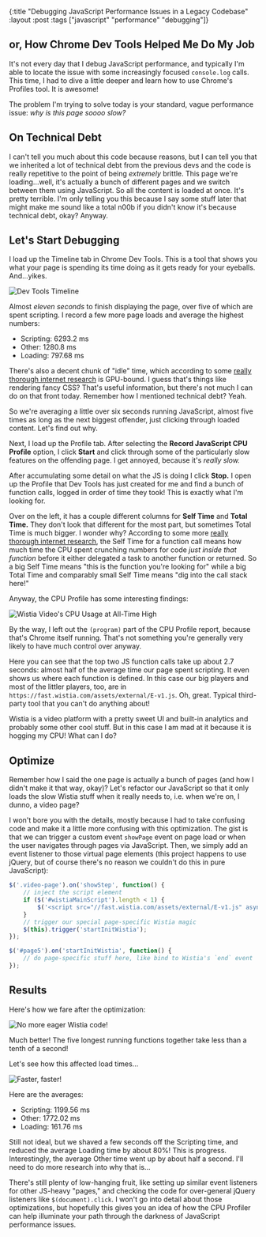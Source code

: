 {:title "Debugging JavaScript Performance Issues in a Legacy Codebase"
 :layout :post
 :tags  ["javascript" "performance" "debugging"]}

## or, How Chrome Dev Tools Helped Me Do My Job

It's not every day that I debug JavaScript performance, and typically I'm able to locate the issue with some increasingly focused `console.log` calls. This time, I had to dive a little deeper and learn how to use Chrome's Profiles tool. It is awesome!

The problem I'm trying to solve today is your standard, vague performance issue: *why is this page soooo slow?*

## On Technical Debt

I can't tell you much about this code because reasons, but I can tell you that we inherited a lot of technical debt from the previous devs and the code is really repetitive to the point of being *extremely* brittle. This page we're loading...well, it's actually a bunch of different pages and we switch between them using JavaScript. So all the content is loaded at once. It's pretty terrible. I'm only telling you this because I say some stuff later that might make me sound like a total n00b if you didn't know it's because technical debt, okay? Anyway.

## Let's Start Debugging

I load up the Timeline tab in Chrome Dev Tools. This is a tool that shows you what your page is spending its time doing as it gets ready for your eyeballs. And...yikes.

![Dev Tools Timeline](/img/dev-tools-timeline.png)

Almost *eleven seconds* to finish displaying the page, over five of which are spent scripting. I record a few more page loads and average the highest numbers:

* Scripting: 6293.2 ms
* Other: 1280.8 ms
* Loading: 797.68 ms

There's also a decent chunk of "idle" time, which according to some [really thorough internet research](http://stackoverflow.com/questions/33769070/chrome-dev-tools-timeline-white-bars#33883219) is GPU-bound. I guess that's things like rendering fancy CSS? That's useful information, but there's not much I can do on that front today. Remember how I mentioned technical debt? Yeah.

So we're averaging a little over six seconds running JavaScript, almost five times as long as the next biggest offender, just clicking through loaded content. Let's find out why.

Next, I load up the Profile tab. After selecting the **Record JavaScript CPU Profile** option, I click **Start** and click through some of the particularly slow features on the offending page. I get annoyed, because it's *really slow.*

After accumulating some detail on what the JS is doing I click **Stop.** I open up the Profile that Dev Tools has just created for me and find a bunch of function calls, logged in order of time they took! This is exactly what I'm looking for.

Over on the left, it has a couple different columns for **Self Time** and **Total Time.** They don't look that different for the most part, but sometimes Total Time is much bigger. I wonder why? According to some more [really thorough internet research](http://stackoverflow.com/questions/7127671/difference-between-self-and-total-in-chrome-cpu-profile-of-js#7127705), the Self Time for a function call means how much time the CPU spent crunching numbers for code *just inside that function* before it either delegated a task to another function or returned. So a big Self Time means "this is the function you're looking for" while a big Total Time and comparably small Self Time means "dig into the call stack here!"

Anyway, the CPU Profile has some interesting findings:

![Wistia Video's CPU Usage at All-Time High](/img/dev-tools-cpu-profile.png)

By the way, I left out the `(program)` part of the CPU Profile report, because that's Chrome itself running. That's not something you're generally very likely to have much control over anyway.

Here you can see that the top two JS function calls take up about 2.7 seconds: almost half of the average time our page spent scripting. It even shows us where each function is defined. In this case our big players and most of the littler players, too, are in `https://fast.wistia.com/assets/external/E-v1.js`. Oh, great. Typical third-party tool that you can't do anything about!

Wistia is a video platform with a pretty sweet UI and built-in analytics and probably some other cool stuff. But in this case I am mad at it because it is hogging my CPU! What can I do?

## Optimize

Remember how I said the one page is actually a bunch of pages (and how I didn't make it that way, okay)? Let's refactor our JavaScript so that it only loads the slow Wistia stuff when it really needs to, i.e. when we're on, I dunno, a video page?

I won't bore you with the details, mostly because I had to take confusing code and make it a little more confusing with this optimization. The gist is that we can trigger a custom event `showPage` event on page load or when the user navigates through pages via JavaScript. Then, we simply add an event listener to those virtual page elements (this project happens to use jQuery, but of course there's no reason we couldn't do this in pure JavaScript):

```javascript
$('.video-page').on('showStep', function() {
    // inject the script element
    if ($('#wistiaMainScript').length < 1) {
        $('<script src="//fast.wistia.com/assets/external/E-v1.js" async id="wistiaMainScript"></script>').appendTo($('body'));
    }
    // trigger our special page-specific Wistia magic
    $(this).trigger('startInitWistia');
});

$('#page5').on('startInitWistia', function() {
    // do page-specific stuff here, like bind to Wistia's `end` event
});
```

## Results

Here's how we fare after the optimization:

![No more eager Wistia code!](/img/dev-tools-cpu-profile-faster.png)

Much better! The five longest running functions together take less than a tenth of a second!

Let's see how this affected load times...

![Faster, faster!](/img/dev-tools-timeline-faster.png)

Here are the averages:

* Scripting: 1199.56 ms
* Other: 1772.02 ms
* Loading: 161.76 ms

Still not ideal, but we shaved a few seconds off the Scripting time, and reduced the average Loading time by about 80%! This is progress. Interestingly, the average Other time went up by about half a second. I'll need to do more research into why that is...

There's still plenty of low-hanging fruit, like setting up similar event listeners for other JS-heavy "pages," and checking the code for over-general jQuery listeners like `$(document).click`. I won't go into detail about those optimizations, but hopefully this gives you an idea of how the CPU Profiler can help illuminate your path through the darkness of JavaScript performance issues.
